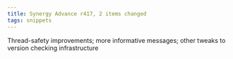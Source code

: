 ```yaml
---
title: Synergy Advance r417, 2 items changed
tags: snippets
---
```


Thread-safety improvements; more informative messages; other tweaks to version checking infrastructure
